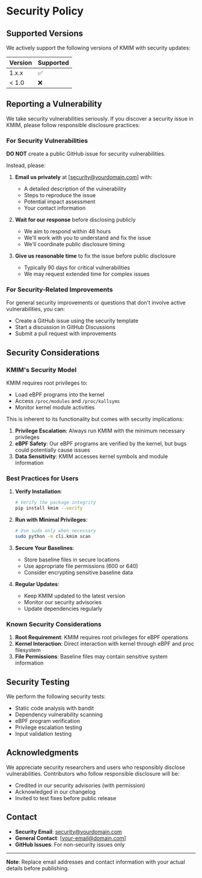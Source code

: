 # Security Policy

## Supported Versions

We actively support the following versions of KMIM with security updates:

| Version | Supported          |
| ------- | ------------------ |
| 1.x.x   | :white_check_mark: |
| < 1.0   | :x:                |

## Reporting a Vulnerability

We take security vulnerabilities seriously. If you discover a security issue in KMIM, please follow responsible disclosure practices:

### For Security Vulnerabilities

**DO NOT** create a public GitHub issue for security vulnerabilities.

Instead, please:

1. **Email us privately** at [security@yourdomain.com] with:
   - A detailed description of the vulnerability
   - Steps to reproduce the issue
   - Potential impact assessment
   - Your contact information

2. **Wait for our response** before disclosing publicly
   - We aim to respond within 48 hours
   - We'll work with you to understand and fix the issue
   - We'll coordinate public disclosure timing

3. **Give us reasonable time** to fix the issue before public disclosure
   - Typically 90 days for critical vulnerabilities
   - We may request extended time for complex issues

### For Security-Related Improvements

For general security improvements or questions that don't involve active vulnerabilities, you can:
- Create a GitHub issue using the security template
- Start a discussion in GitHub Discussions
- Submit a pull request with improvements

## Security Considerations

### KMIM's Security Model

KMIM requires root privileges to:
- Load eBPF programs into the kernel
- Access `/proc/modules` and `/proc/kallsyms`
- Monitor kernel module activities

This is inherent to its functionality but comes with security implications:

1. **Privilege Escalation**: Always run KMIM with the minimum necessary privileges
2. **eBPF Safety**: Our eBPF programs are verified by the kernel, but bugs could potentially cause issues
3. **Data Sensitivity**: KMIM accesses kernel symbols and module information

### Best Practices for Users

1. **Verify Installation**:
   ```bash
   # Verify the package integrity
   pip install kmim --verify
   ```

2. **Run with Minimal Privileges**:
   ```bash
   # Use sudo only when necessary
   sudo python -m cli.kmim scan
   ```

3. **Secure Your Baselines**:
   - Store baseline files in secure locations
   - Use appropriate file permissions (600 or 640)
   - Consider encrypting sensitive baseline data

4. **Regular Updates**:
   - Keep KMIM updated to the latest version
   - Monitor our security advisories
   - Update dependencies regularly

### Known Security Considerations

1. **Root Requirement**: KMIM requires root privileges for eBPF operations
2. **Kernel Interaction**: Direct interaction with kernel through eBPF and proc filesystem
3. **File Permissions**: Baseline files may contain sensitive system information

## Security Testing

We perform the following security tests:

- Static code analysis with bandit
- Dependency vulnerability scanning
- eBPF program verification
- Privilege escalation testing
- Input validation testing

## Acknowledgments

We appreciate security researchers and users who responsibly disclose vulnerabilities. Contributors who follow responsible disclosure will be:

- Credited in our security advisories (with permission)
- Acknowledged in our changelog
- Invited to test fixes before public release

## Contact

- **Security Email**: security@yourdomain.com
- **General Contact**: [your-email@domain.com]
- **GitHub Issues**: For non-security issues only

---

**Note**: Replace email addresses and contact information with your actual details before publishing.
